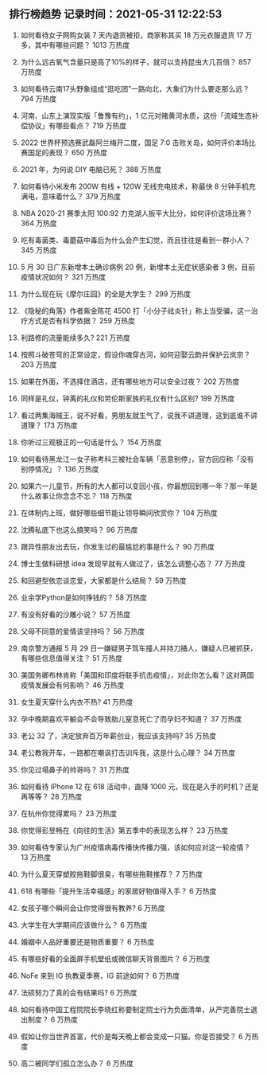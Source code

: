 
## 排行榜趋势 记录时间：2021-05-31 12:22:53
  
  1. 如何看待女子网购女装 7 天内退货被拒，商家称其买 18 万元衣服退货 17 万多，其中有哪些问题？ 1013 万热度
    
  2. 为什么远古氧气含量只是高了10%的样子，就可以支持昆虫大几百倍？ 857 万热度
    
  3. 如何看待云南17头野象组成“逛吃团”一路向北，大象们为什么要走那么远？ 794 万热度
    
  4. 河南、山东上演现实版「鲁豫有约」，1 亿元对赌黄河水质，这份「流域生态补偿协议」有哪些看点？ 719 万热度
    
  5. 2022 世界杯预选赛武磊阿兰梅开二度，国足 7:0 击败关岛，如何评价本场比赛国足的表现？ 650 万热度
    
  6. 2021 年，为何说 DIY 电脑已死？ 388 万热度
    
  7. 如何看待小米发布 200W 有线 + 120W 无线充电技术，称最快 8 分钟手机充满电，意味着什么？ 379 万热度
    
  8. NBA 2020-21 赛季太阳 100:92 力克湖人扳平大比分，如何评价这场比赛？ 364 万热度
    
  9. 吃有毒菌类、毒蘑菇中毒后为什么会产生幻觉，而且往往是看到一群小人？ 345 万热度
    
  10. 5 月 30 日广东新增本土确诊病例 20 例，新增本土无症状感染者 3 例，目前疫情状况如何？ 321 万热度
    
  11. 为什么现在玩《摩尔庄园》的全是大学生？ 299 万热度
    
  12. 《隐秘的角落》作者紫金陈花 4500 打「小分子祛炎针」称上当受骗，这一治疗方式是否有科学依据？ 259 万热度
    
  13. 利路修的流量能续多久? 221 万热度
    
  14. 按照斗破苍穹的正常设定，假设你魂穿古河，如何迎娶云韵并保护云岚宗？ 203 万热度
    
  15. 如果在外面，不选择住酒店，还有哪些地方可以安全过夜？ 202 万热度
    
  16. 同样是礼仪，钟离的礼仪和劳伦斯家族的礼仪有什么区别? 199 万热度
    
  17. 看过两集海贼王，说不好看，男朋友就生气了，说我不讲道理，这到底谁不讲道理？ 173 万热度
    
  18. 你听过三观极正的一句话是什么？ 154 万热度
    
  19. 如何看待黑龙江一女子称考科三被社会车辆「恶意别停」，官方回应称「没有别停情况」？ 136 万热度
    
  20. 如果六一儿童节，所有的大人都可以变回小孩，你最想回到哪一年？那一年是什么故事让你念念不忘？ 118 万热度
    
  21. 在体制内上班，做好哪些细节能让领导瞬间欣赏你？ 104 万热度
    
  22. 沈腾私底下也这么搞笑吗？ 96 万热度
    
  23. 跟异性朋友出去玩，你发生过的最尴尬的事是什么？ 90 万热度
    
  24. 博士生做科研想 idea 发现早就有人做过了，该怎么调整心态？ 77 万热度
    
  25. 和回避型依恋谈恋爱，大家都是什么结局？ 59 万热度
    
  26. 业余学Python是如何挣钱的？ 58 万热度
    
  27. 有没有好看的沙雕小说？ 57 万热度
    
  28. 父母不同意的爱情该坚持吗？ 56 万热度
    
  29. 南京警方通报 5 月 29 日一嫌疑男子驾车撞人并持刀捅人，嫌疑人已被抓获，有哪些信息值得关注？ 51 万热度
    
  30. 美国务卿布林肯称「美国和印度将联手抗击疫情」，对此你怎么看？这对两国疫情发展会有何影响？ 46 万热度
    
  31. 女生夏天穿什么内衣不热? 41 万热度
    
  32. 孕中晚期喜欢平躺会不会导致胎儿窒息死亡了而孕妇不知道？ 37 万热度
    
  33. 老公 32 了，决定放弃百万年薪创业，我应该支持吗? 35 万热度
    
  34. 老公教我开车，一路都在嘲讽打击训斥我，这是什么心理？ 34 万热度
    
  35. 你见过塌鼻子的帅哥吗？ 31 万热度
    
  36. 如何看待 iPhone 12 在 618 活动中，直降 1000 元，现在是入手的时机？还是再等等？ 28 万热度
    
  37. 在杭州你觉得累吗？ 23 万热度
    
  38. 你觉得彭昱畅在《向往的生活》第五季中的表现怎么样？ 23 万热度
    
  39. 如何看待专家认为广州疫情病毒传播快传播力强，该如何应对这一轮疫情？ 13 万热度
    
  40. 为什么夏天穿塑胶拖鞋脚很臭，有哪些拖鞋推荐？ 7 万热度
    
  41. 618 有哪些「提升生活幸福感」的家居好物值得入手？ 6 万热度
    
  42. 女孩子哪个瞬间会让你觉得很有教养? 6 万热度
    
  43. 大学生在大学期间应该做什么？ 6 万热度
    
  44. 婚姻中人品好重要还是物质重要？ 6 万热度
    
  45. 有哪些好看的全面屏手机壁纸或微信聊天背景图片？ 6 万热度
    
  46. NoFe 来到 IG 执教夏季赛，IG 前途如何？ 6 万热度
    
  47. 法硕努力了真的会有结果吗? 6 万热度
    
  48. 如何看待中国工程院院长李晓红称要制定院士行为负面清单，从严完善院士退出制度？ 6 万热度
    
  49. 假如让你当世界首富，代价是每天晚上都会变成一只猫。你是否接受？ 6 万热度
    
  50. 高二被同学们孤立怎么办？ 6 万热度
    